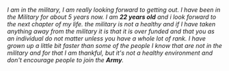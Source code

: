 *I am in the military, I am really looking forward to getting out. I have been in the Military for about 5 years now. I am **22 years old** and i look forward to the next chapter of my life. the military is not a healthy and if I have taken anything away from the military it is that it is over funded and that you as an individual do not matter unless you have a whole lot of rank. I have grown up a little bit faster than some of the people I know that are not in the military and for that I am thankful, but it's not a healthy environment and don't encourage people to join the **Army**.*

